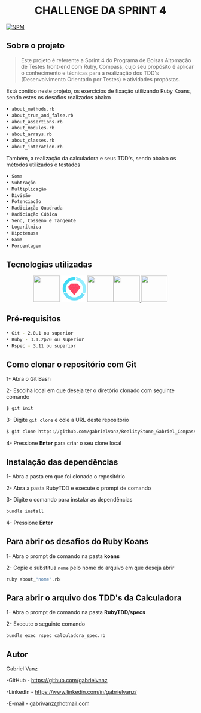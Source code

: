 <h1 align="center">CHALLENGE DA SPRINT 4</h1>

[![NPM](https://img.shields.io/npm/l/react)](https://github.com/gabrielvanz/RealityStone_Gabriel_Compass/blob/develop/LICENSE)

<h2>Sobre o projeto</h2>

> Este projeto é referente a Sprint 4 do Programa de Bolsas Altomação de Testes front-end com Ruby, Compass, cujo seu propósito é aplicar o conhecimento e técnicas para a realização dos TDD's (Desenvolvimento Orientado por Testes) e atividades propóstas.

Está contido neste projeto, os exercícios de fixação utilizando Ruby Koans, sendo estes os desafios realizados abaixo

```bash
• about_methods.rb
• about_true_and_false.rb
• about_assertions.rb
• about_modules.rb
• about_arrays.rb
• about_classes.rb
• about_interation.rb
```

Também, a realização da calculadora e seus TDD's, sendo abaixo os métodos utilizados e testados

```bash
• Soma
• Subtração
• Multiplicação
• Divisão
• Potenciação
• Radiciação Quadrada
• Radiciação Cúbica
• Seno, Cosseno e Tangente
• Logarítmica
• Hipotenusa
• Gama
• Porcentagem
```


<h2>Tecnologias utilizadas</h2>

<p align="center" color=""><a href="https://www.ruby-lang.org/pt/" title="Ruby"><img height="70" width="70" src="https://img.icons8.com/color/344/ruby-programming-language.png"></a> <a href="https://rspec.info/" title="Rspec"><img height="70" width="70" src=https://github.com/ypek/teste-/raw/main/logo%20rspec.png></a><a href="https://code.visualstudio.com/" title="Visual Studio Code"><img height="70" width="70" src="https://img.icons8.com/color/344/visual-studio-code-2019.png"></a><a href="https://git-scm.com/" title="Git"><img height="70" width="70" src="https://camo.githubusercontent.com/fbfcb9e3dc648adc93bef37c718db16c52f617ad055a26de6dc3c21865c3321d/68747470733a2f2f7777772e766563746f726c6f676f2e7a6f6e652f6c6f676f732f6769742d73636d2f6769742d73636d2d69636f6e2e737667"> </a></a><a href="https://github.com/" title="GitHub"> <img height="70" width="70" src="https://cdn-icons-png.flaticon.com/512/25/25231.png"></a></p> 



<h2>Pré-requisitos</h2>

```bash
• Git - 2.0.1 ou superior
• Ruby - 3.1.2p20 ou superior
• Rspec - 3.11 ou superior
```

<h2>Como clonar o repositório com Git</h2>
1- Abra o Git Bash

2- Escolha local em que deseja ter o diretório clonado com seguinte comando

```bash
$ git init
```

3- Digite ```git clone``` e cole a URL deste repositório

```bash
$ git clone https://github.com/gabrielvanz/RealityStone_Gabriel_Compass.git
```

4- Pressione **Enter** para criar o seu clone local



<h2>Instalação das dependências</h2>

1- Abra a pasta em que foi clonado o repositório

2- Abra a pasta RubyTDD e execute o prompt de comando

3- Digite o comando para instalar as dependências

```bash
bundle install
```
4- Pressione **Enter**


<h2>Para abrir os desafios do Ruby Koans</h2>

1- Abra o prompt de comando na pasta **koans**

2- Copie e substitua ```nome``` pelo nome do arquivo em que deseja abrir

```bash
ruby about_"nome".rb
```

<h2>Para abrir o arquivo dos TDD's da Calculadora </h2>

1- Abra o prompt de comando na pasta **RubyTDD/specs**

2- Execute o seguinte comando

```bash
bundle exec rspec calculadora_spec.rb
``` 

<h2>Autor</h2>

<p>Gabriel Vanz</p>


-GitHub - https://github.com/gabrielvanz

-LinkedIn - https://www.linkedin.com/in/gabrielvanz/

-E-mail - gabrivanz@hotmail.com

